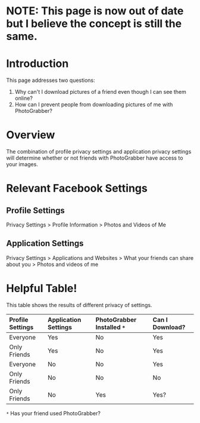 # NOTE: This page is now out of date but I believe the concept is still the same. #

# Introduction #

This page addresses two questions:
  1. Why can't I download pictures of a friend even though I can see them online?
  1. How can I prevent people from downloading pictures of me with PhotoGrabber?

# Overview #

The combination of profile privacy settings and application privacy settings will determine whether or not friends with PhotoGrabber have access to your images.

# Relevant Facebook Settings #

## Profile Settings ##

Privacy Settings > Profile Information > Photos and Videos of Me

## Application Settings ##

Privacy Settings > Applications and Websites > What your friends can share about you > Photos and videos of me

# Helpful Table! #

This table shows the results of different privacy of settings.

| **Profile Settings** | **Application Settings** | **PhotoGrabber Installed `*`** | **Can I Download?** |
|:---------------------|:-------------------------|:-------------------------------|:--------------------|
| Everyone             | Yes                      | No                             | Yes                 |
| Only Friends         | Yes                      | No                             | Yes                 |
| Everyone             | No                       | No                             | Yes                 |
| Only Friends         | No                       | No                             | No                  |
| Only Friends         | No                       | Yes                            | Yes?                |

`*` Has your friend used PhotoGrabber?